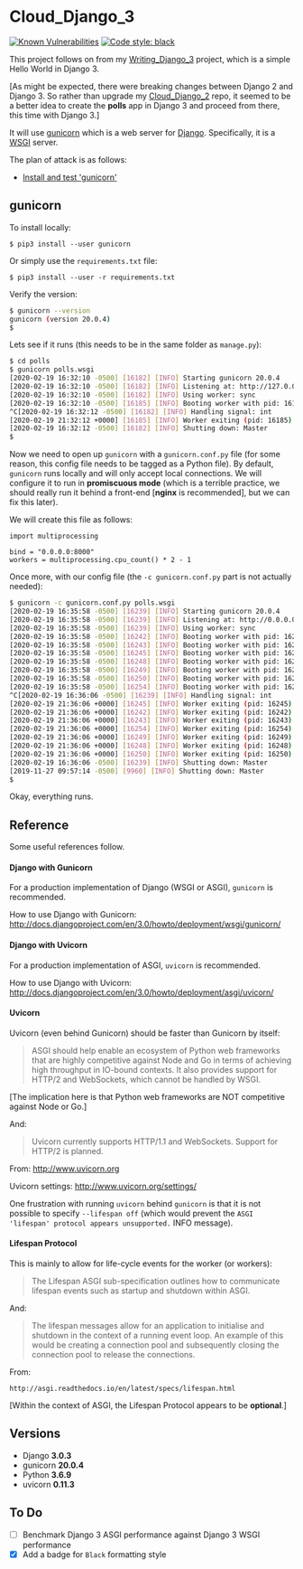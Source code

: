 # Cloud_Django_3

[![Known Vulnerabilities](https://snyk.io/test/github/mramshaw/Cloud_Django_3/badge.svg?style=plastic&targetFile=requirements.txt)](https://snyk.io/test/github/mramshaw/Cloud_Django_3?style=plastic&targetFile=requirements.txt)
[![Code style: black](https://img.shields.io/badge/code%20style-black-000000.svg)](https://github.com/psf/black)

This project follows on from my [Writing_Django_3](https://github.com/mramshaw/Writing_Django_3) project, which is a simple Hello World in Django 3.

[As might be expected, there were breaking changes between Django 2 and Django 3. So rather than upgrade my
 [Cloud_Django_2](https://github.com/mramshaw/Cloud_Django_2) repo, it seemed to be a better idea to create
 the __polls__ app in Django 3 and proceed from there, this time with Django 3.]

It will use [gunicorn](http://gunicorn.org/) which is a web server for [Django](https://docs.djangoproject.com/en/3.0/howto/deployment/wsgi/gunicorn/).
Specifically, it is a [WSGI](https://en.wikipedia.org/wiki/Web_Server_Gateway_Interface) server.

The plan of attack is as follows:

* [Install and test 'gunicorn'](https://github.com/mramshaw/Cloud_Django#gunicorn)

## gunicorn

To install locally:

    $ pip3 install --user gunicorn

Or simply use the `requirements.txt` file:

    $ pip3 install --user -r requirements.txt

Verify the version:

```bash
$ gunicorn --version
gunicorn (version 20.0.4)
$
```

Lets see if it runs (this needs to be in the same folder as `manage.py`):

```bash
$ cd polls
$ gunicorn polls.wsgi
[2020-02-19 16:32:10 -0500] [16182] [INFO] Starting gunicorn 20.0.4
[2020-02-19 16:32:10 -0500] [16182] [INFO] Listening at: http://127.0.0.1:8000 (16182)
[2020-02-19 16:32:10 -0500] [16182] [INFO] Using worker: sync
[2020-02-19 16:32:10 -0500] [16185] [INFO] Booting worker with pid: 16185
^C[2020-02-19 16:32:12 -0500] [16182] [INFO] Handling signal: int
[2020-02-19 21:32:12 +0000] [16185] [INFO] Worker exiting (pid: 16185)
[2020-02-19 16:32:12 -0500] [16182] [INFO] Shutting down: Master
$
```

Now we need to open up `gunicorn` with a `gunicorn.conf.py` file (for some reason,
this config file needs to be tagged as a Python file). By default, `gunicorn` runs
locally and will only accept local connections. We will configure it to run in
__promiscuous mode__ (which is a terrible practice, we should really run it behind
a front-end [__nginx__ is recommended], but we can fix this later).

We will create this file as follows:

```python3
import multiprocessing

bind = "0.0.0.0:8000"
workers = multiprocessing.cpu_count() * 2 - 1
```

Once more, with our config file (the `-c gunicorn.conf.py` part is not actually needed):

```bash
$ gunicorn -c gunicorn.conf.py polls.wsgi
[2020-02-19 16:35:58 -0500] [16239] [INFO] Starting gunicorn 20.0.4
[2020-02-19 16:35:58 -0500] [16239] [INFO] Listening at: http://0.0.0.0:8000 (16239)
[2020-02-19 16:35:58 -0500] [16239] [INFO] Using worker: sync
[2020-02-19 16:35:58 -0500] [16242] [INFO] Booting worker with pid: 16242
[2020-02-19 16:35:58 -0500] [16243] [INFO] Booting worker with pid: 16243
[2020-02-19 16:35:58 -0500] [16245] [INFO] Booting worker with pid: 16245
[2020-02-19 16:35:58 -0500] [16248] [INFO] Booting worker with pid: 16248
[2020-02-19 16:35:58 -0500] [16249] [INFO] Booting worker with pid: 16249
[2020-02-19 16:35:58 -0500] [16250] [INFO] Booting worker with pid: 16250
[2020-02-19 16:35:58 -0500] [16254] [INFO] Booting worker with pid: 16254
^C[2020-02-19 16:36:06 -0500] [16239] [INFO] Handling signal: int
[2020-02-19 21:36:06 +0000] [16245] [INFO] Worker exiting (pid: 16245)
[2020-02-19 21:36:06 +0000] [16242] [INFO] Worker exiting (pid: 16242)
[2020-02-19 21:36:06 +0000] [16243] [INFO] Worker exiting (pid: 16243)
[2020-02-19 21:36:06 +0000] [16254] [INFO] Worker exiting (pid: 16254)
[2020-02-19 21:36:06 +0000] [16249] [INFO] Worker exiting (pid: 16249)
[2020-02-19 21:36:06 +0000] [16248] [INFO] Worker exiting (pid: 16248)
[2020-02-19 21:36:06 +0000] [16250] [INFO] Worker exiting (pid: 16250)
[2020-02-19 16:36:06 -0500] [16239] [INFO] Shutting down: Master
[2019-11-27 09:57:14 -0500] [9960] [INFO] Shutting down: Master
$
```

Okay, everything runs.

## Reference

Some useful references follow.

#### Django with Gunicorn

For a production implementation of Django (WSGI or ASGI), `gunicorn` is recommended.

How to use Django with Gunicorn: http://docs.djangoproject.com/en/3.0/howto/deployment/wsgi/gunicorn/

#### Django with Uvicorn

For a production implementation of ASGI, `uvicorn` is recommended.

How to use Django with Uvicorn: http://docs.djangoproject.com/en/3.0/howto/deployment/asgi/uvicorn/

#### Uvicorn

Uvicorn (even behind Gunicorn) should be faster than Gunicorn by itself:

> ASGI should help enable an ecosystem of Python web frameworks that are highly competitive
> against Node and Go in terms of achieving high throughput in IO-bound contexts. It also
> provides support for HTTP/2 and WebSockets, which cannot be handled by WSGI.

[The implication here is that Python web frameworks are NOT competitive against Node or Go.]

And:

> Uvicorn currently supports HTTP/1.1 and WebSockets. Support for HTTP/2 is planned.

From: http://www.uvicorn.org

Uvicorn settings: http://www.uvicorn.org/settings/

One frustration with running `uvicorn` behind `gunicorn` is that it is not possible
to specify `--lifespan off` (which would prevent the `ASGI 'lifespan' protocol appears
unsupported.` INFO message).

#### Lifespan Protocol

This is mainly to allow for life-cycle events for the worker (or workers):

> The Lifespan ASGI sub-specification outlines how to communicate lifespan events
> such as startup and shutdown within ASGI.

And:

> The lifespan messages allow for an application to initialise and shutdown
> in the context of a running event loop. An example of this would be creating
> a connection pool and subsequently closing the connection pool to release
> the connections.

From:

    http://asgi.readthedocs.io/en/latest/specs/lifespan.html

[Within the context of ASGI, the Lifespan Protocol appears to be __optional__.]

## Versions

* Django __3.0.3__
* gunicorn __20.0.4__
* Python __3.6.9__
* uvicorn __0.11.3__

## To Do

- [ ] Benchmark Django 3 ASGI performance against Django 3 WSGI performance
- [x] Add a badge for `Black` formatting style
